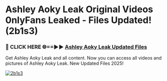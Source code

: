 # Ashley Aoky Leak Original Videos 0nlyFans Leaked - Files Updated! (2b1s3)

<h3>🔴 CLICK HERE 🌐==►► <a href="https://best4dudes.click/HH4t6V" rel="nofollow">Ashley Aoky Leak Updated Files</a></h3>

Get Ashley Aoky Leak and all content. Now you can access all videos and pictures of Ashley Aoky Leak. New Updated Files 2025!

[![2b1s3](https://github.com/user-attachments/assets/8c521d6e-e6e3-4a75-9320-d58ab9d79d5b)](https://best4dudes.click/HH4t6V)

